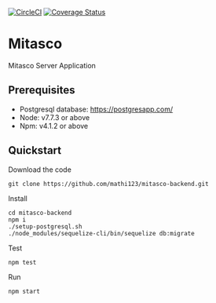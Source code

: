 [![CircleCI](https://circleci.com/gh/mathi123/mitasco-backend.svg?style=shield&circle-token=a94a1da956055129c99ee2c0989b35cf035f6fc5)](https://circleci.com/gh/mathi123/mitasco-backend)
[![Coverage Status](https://coveralls.io/repos/github/mathi123/mitasco-backend/badge.svg?t=frUYdw)](https://coveralls.io/github/mathi123/mitasco-backend)

# Mitasco
Mitasco Server Application

## Prerequisites

- Postgresql database: https://postgresapp.com/
- Node: v7.7.3 or above
- Npm: v4.1.2 or above

## Quickstart

Download the code

    git clone https://github.com/mathi123/mitasco-backend.git


Install
    
    cd mitasco-backend
    npm i
    ./setup-postgresql.sh
    ./node_modules/sequelize-cli/bin/sequelize db:migrate

Test

    npm test

Run

    npm start